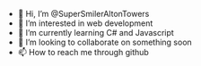 - 👋 Hi, I’m @SuperSmilerAltonTowers
- 👀 I’m interested in web development
- 🌱 I’m currently learning C# and Javascript
- 💞️ I’m looking to collaborate on something soon
- 📫 How to reach me through github

<!---
SuperSmilerAltonTowers/SuperSmilerAltonTowers is a ✨ special ✨ repository because its `README.md` (this file) appears on your GitHub profile.
You can click the Preview link to take a look at your changes.
--->
